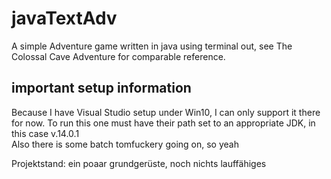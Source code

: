 # javaTextAdv

A simple Adventure game written in java using terminal out, see The Colossal Cave Adventure for comparable reference.

## important setup information

Because I have Visual Studio setup under Win10, I can only support it there for now. To run this one must have their path set to an appropriate JDK, in this case v.14.0.1  
Also there is some batch tomfuckery going on, so yeah  


Projektstand: ein poaar grundgerüste, noch nichts lauffähiges
